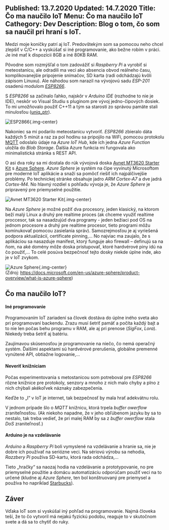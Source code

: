 Published: 13.7.2020
Updated: 14.7.2020
Title: Čo ma naučilo IoT
Menu: Čo ma naučilo IoT
Cathegory: Dev
Description: Blog o tom, čo som sa naučil pri hraní s IoT.
---

Medzi moje koníčky patrí aj IoT. Predovštekým som sa pomocou neho chcel zlepšiť v C/C++ a vyskúšať si iné programovanie,
ako bežne robím v práci. Je iné mať k dispozícii 8GB a iné 80KB RAM.

Pôvodne som rozmýšľal o tom zadovážiť si _Raspberry Pi_ a vyrobiť si meteostanicu,
ale odradili ma veci ako absencia obvod reálneho času, komplikovanejšie pripojenie snímačov,
SD karta (radi odchádzajú kvôli zápisom Linuxu).
Ale náhodou som narazil na vývojovú sadu _ESP-201_ osadenú modulom _[ESP8266](https://en.wikipedia.org/wiki/ESP8266)_.

S _ESP8266_ sa začínalo ľahko, najskôr v _Arduino IDE_ (rozhodne to nie je IDE),
neskôr vo Visual Studiu s pluginom pre vývoj jedno-čipových dosiek.
To mi umožňovalo použiť C++11 a tým sa starosti zo správou pamäte stali minulosťou ([uniq_ptr](https://en.cppreference.com/w/cpp/memory/unique_ptr)).

![ESP2866](images/CoMaNauciloIot/esp8266.jpg){.img-center}

Nakoniec sa mi podarilo meteostanicu vytvoriť. _ESP8266_ zbieralo dáta každých 5 minút a raz za pol hodinu sa pripojilo na WiFi,
pomocou protokolu [MQTT](https://en.wikipedia.org/wiki/MQTT) odoslalo údaje na _Azure IoT Hub_,
kde ich jedna _Azure Function_ uložila do _Blob Storage_. Ďalšia Azure funkcia mi fungovala ako minimalistická stránka s REST API.

O asi dva roky sa mi dostala do rúk vývojová doska [Avnet MT3620 Starter Kit](https://www.avnet.com/shop/us/products/avnet-engineering-services/aes-ms-mt3620-sk-g-3074457345636825680/) s [Azure Sphere](https://azure.microsoft.com/en-us/services/azure-sphere/).
_Azure Sphere_ je systém na čipe vyvinutý Microsoftom pre moderné IoT aplikácie a snaží sa pomôcť riešiť ich najpálčivejšie problémy.
Po technickej stránke obsahuje jadro _ARM Cortex-A7_ a dve jadrá _Cortex-M4_. No hlavný rozdiel s pohľadu vývoja je, že _Azure Sphere_ je pripravený pre priemyselné použitie.

![Avnet MT3620 Starter Kit](images/CoMaNauciloIot/azure-sphere.jpg){.img-center}

Na _Azure Sphere_ je možné požiť dva procesory, jeden klasický, na ktorom beží malý Linux a druhý pre realtime proces (ak chceme využiť realtime proccesor, tak sa nasadzujúd dva programy - jeden bežiaci pod OS na jednom procesore a druhý pre realtime procesor, tieto programi môžu kominukovať pomocou zasielania správ).
Samozrejmosťou je aj vyriešená podpora aktualizácií, certificate pinning,... No najviac ma zaujalo, že s aplikáciou sa nasazduje manifest, ktorý funguje ako firewall – definujú sa na ňom, na aké domény môže doska pristupovať, ktoré hardvérové piny idú na čo použiť,...
To celé posúva bezpečnosť tejto dosky niekde úplne inde, ako je v IoT zvykom.

![Azure Sphere](images/CoMaNauciloIot/graphic-mcu.png){.img-center}  
(Zdroj: <https://docs.microsoft.com/en-us/azure-sphere/product-overview/what-is-azure-sphere>)

## Čo ma naučilo IoT?

#### Iné programovanie
Programovaním IoT zariadení sa človek dostáva do úplne iného sveta ako pri programovaní backendu.
Zrazu musí šetriť pamäť a počíta každý bajt a to nie len počas behu programu v RAM, ale aj pri prenose (_SigFox_, _Lora_).
Niekedy treba šetriť aj batériu.

Zaujímavou skúsenosťou je programovanie na niečo, čo nemá operačný systém. Ďalšími aspektami sú hardvérové prerušenia,
globálne premenné vynútené API, obtiažne logovanie,...

#### Neveriť knižniciam
Počas experimentovania s metostanicou som potreboval pre _ESP8266_ rôzne knižnice pre protokoly,
senzory a mnoho z nich malo chyby a plno z nich chýbali akékoľvek náznaky zabezpečenia.

Keďže to „I“ v IoT je internet, tak bezpečnosť by mala hrať adekvátnu rolu.

V jednom prípade šlo o _MQTT_ knižnicu, ktorá trpela _buffer owerflow_ zraniteľnosťou.
(Ak niekoho napadne, že v jeho obľúbenom jazyku by sa to nestalo, tak treba vedieť, že pri malej RAM by sa z _buffer owerflow_ stala _DoS_ zraniteľnosť.)

#### Arduino je na vzdelávanie
_Arduino_ a _Raspberry Pi_ boli vymyslené na vzdelávanie a hranie sa, nie je dobre ich používať na seriózne veci.
Na sériovú výrobu sa nehodia, _Razzbery Pi_ používa SD-kartu, ktorá rada odchádza,...

Tieto „hračky“ sa naozaj hodia na vzdelávanie a prototypovanie, no pre priemyselné použitie a domácu automatizáciu odporúčam použiť veci na to určené (kludne aj _Azure Sphere_, ten bol konštruovaný pre priemysel a používa ho napríklad [Starbucks](https://news.microsoft.com/transform/starbucks-turns-to-technology-to-brew-up-a-more-personal-connection-with-its-customers/)).

## Záver
Vďaka IoT som si vyskúšal iný pohľad na programovanie. Najmä človeka teší, že to čo vytvoril má nejakú fyzickú podobu, reaguje to v skutočnom svete a dá sa to chytiť do ruky.
